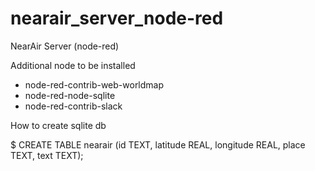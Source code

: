 # nearair_server_node-red

NearAir Server (node-red)

Additional node to be installed
- node-red-contrib-web-worldmap
- node-red-node-sqlite
- node-red-contrib-slack

How to create sqlite db

$ CREATE TABLE nearair (id TEXT, latitude REAL, longitude REAL, place TEXT, text TEXT);
